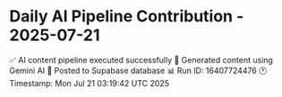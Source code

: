 # Daily AI Pipeline Contribution - 2025-07-21

✅ AI content pipeline executed successfully
🤖 Generated content using Gemini AI
💾 Posted to Supabase database
📊 Run ID: 16407724476
🕐 Timestamp: Mon Jul 21 03:19:42 UTC 2025
